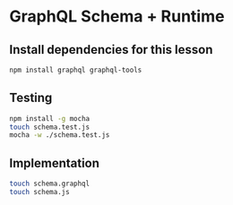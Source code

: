 # GraphQL Schema + Runtime

## Install dependencies for this lesson

```bash
npm install graphql graphql-tools
```

## Testing

```bash
npm install -g mocha
touch schema.test.js
mocha -w ./schema.test.js
```

## Implementation

```bash
touch schema.graphql
touch schema.js
```